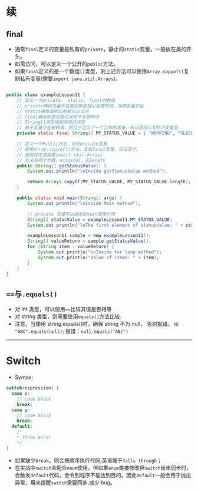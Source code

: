 # 续

## final

- 通常`final`定义的变量是私有的`private`，静止的`static`变量，一般放在类的开头。
- 如需访问，可以定义一个公开的`public`方法。
- 如果`final`定义的是一个数组`[]`类型，则上述方法可以使用`Array.copyof()`复制私有变量(需要`import java.util.Arrays`)。

```java

public class exampleLesson11 {
    // 定义一个private， static, final的数组
    // private确保变量不会被实例直接引用或修改，保障变量安全
    // static确保类的实例都可以访问
    // final确保即使是被访问也不会被修改
    // String[]类型由程序目的决定
    // 由于变量不会被修改，相当于定义了一个公有的常量，所以使用大写标识变量名
    private static final String[] MY_STATUS_VALUE = { "WORKING", "SLEEPING", "RELAXING" };

    // 定义一个Public方法，访问private变量
    // 使用Array.copyof()方法，复制final变量，保证安全。
    // 使用该方法需要import util.Arrays
    // 方法有两个参数，original，和length
    public String[] getStatusValue() {
        System.out.println("\nInside getStatusValue method");

        return Arrays.copyOf(MY_STATUS_VALUE, MY_STATUS_VALUE.length);
    }

    public static void main(String[] args) {
        System.out.println("\nInside Main method");

        // private 变量可以被类的main直接引用
        String[] statusValue = exampleLesson11.MY_STATUS_VALUE;
        System.out.println("\nThe first element of statusValue: " + statusValue[0]);

        exampleLesson11 sample = new exampleLesson11();
        String[] valueReturn = sample.getStatusValue();
        for (String item : valueReturn) {
            System.out.println("\nInside for loop method");
            System.out.println("Value of items: " + item);
        }
    }
}

```

## `==`与`.equals()`

- 对 int 类型，可以使用`==`比较其值是否相等
- 对 string 类型，则需要使用`equals()`方法比较.
- 注意，当使用 string.equals()时，确保 string 不为 null， 否则报错。
  ie
  `"ABC".equals(null)`;
  报错：`null.equals("ABC")`

---

# Switch

- Syntax:

```java
switch(expression) {
  case x:
    // code block
    break;
  case y:
    // code block
    break;
  default:
    /*
    * throw error
    */
}
```

- 如果缺少`break`，则会按顺序执行代码,英语属于`falls through`；
- 在实战中`switch`会配合`enum`使用。但如果`enum`类被修改但`switch`尚未同步时，会触发`default`代码，会令到程序不能达到目的。因此`default`一般会用于抛出异常，用来提醒`switch`需要同步,减少 bug。
